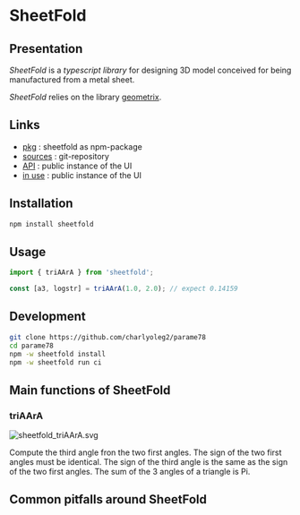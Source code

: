 SheetFold
=========


Presentation
------------

*SheetFold* is a *typescript library* for designing 3D model conceived for being manufactured from a metal sheet.

*SheetFold* relies on the library [geometrix](https://www.npmjs.com/package/geometrix).


Links
-----

- [pkg](https://www.npmjs.com/package/sheetfold) : sheetfold as npm-package
- [sources](https://github.com/charlyoleg2/parame78/tree/main/pkg/sheetfold) : git-repository
- [API](https://charlyoleg2.github.io/parame78/apidoc/) : public instance of the UI
- [in use](https://charlyoleg2.github.io/parame78/desi78/demoSheetFold) : public instance of the UI


Installation
------------

```bash
npm install sheetfold
```


Usage
-----

```js
import { triAArA } from 'sheetfold';

const [a3, logstr] = triAArA(1.0, 2.0); // expect 0.14159
```


Development
-----------

```bash
git clone https://github.com/charlyoleg2/parame78
cd parame78
npm -w sheetfold install
npm -w sheetfold run ci
```

Main functions of SheetFold
---------------------------

### triAArA

![sheetfold\_triAArA.svg](https://raw.githubusercontent.com/charlyoleg2/parame78/refs/heads/main/pkg/sheetfold/svg/sheetfold_triAArA.svg)

Compute the third angle fron the two first angles. The sign of the two first angles must be identical. The sign of the third angle is the same as the sign of the two first angles. The sum of the 3 angles of a triangle is Pi.


Common pitfalls around SheetFold
--------------------------------

